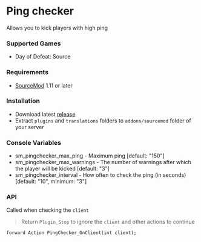 # Ping checker

Allows you to kick players with high ping

### Supported Games

* Day of Defeat: Source

### Requirements

* [SourceMod](https://www.sourcemod.net) 1.11 or later

### Installation

* Download latest [release](https://github.com/dronelektron/ping-checker/releases)
* Extract `plugins` and `translations` folders to `addons/sourcemod` folder of your server

### Console Variables

* sm_pingchecker_max_ping - Maximum ping [default: "150"]
* sm_pingchecker_max_warnings - The number of warnings after which the player will be kicked [default: "3"]
* sm_pingchecker_interval - How often to check the ping (in seconds) [default: "10", minimum: "3"]

### API

Called when checking the `client`

> Return `Plugin_Stop` to ignore the `client` and other actions to continue

```sourcepawn
forward Action PingChecker_OnClient(int client);
```
